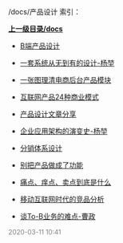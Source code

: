 /docs/产品设计 索引：


**[上一级目录/docs](/docs/index.md)**

- [B端产品设计](/docs/产品设计/B端产品设计.md)

- [一套系统从无到有的设计-杨堃](/docs/产品设计/一套系统从无到有的设计-杨堃.md)

- [一张图理清电商后台产品模块](/docs/产品设计/一张图理清电商后台产品模块.md)

- [互联网产品24种商业模式](/docs/产品设计/互联网产品24种商业模式.md)

- [产品设计文章分享](/docs/产品设计/产品设计文章分享.md)

- [企业应用架构的演变史-杨堃](/docs/产品设计/企业应用架构的演变史-杨堃.md)

- [分销体系设计](/docs/产品设计/分销体系设计.md)

- [别把产品做成了功能](/docs/产品设计/别把产品做成了功能.md)

- [痛点、痒点、卖点到底是什么](/docs/产品设计/痛点、痒点、卖点到底是什么.md)

- [移动互联网时代的竞品分析](/docs/产品设计/移动互联网时代的竞品分析.md)

- [谈To-B业务的难点-曹政](/docs/产品设计/谈To-B业务的难点-曹政.md)


<font size=2 color='grey'> 2020-03-11 10:41 </font>